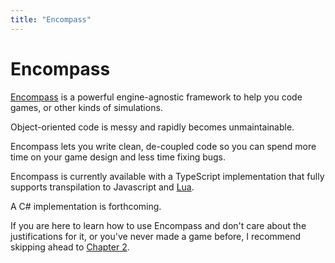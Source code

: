 ```yaml
---
title: "Encompass"
---
```


# Encompass

[Encompass](https://github.com/encompass-ecs) is a powerful engine-agnostic framework to help you code games, or other kinds of simulations.

Object-oriented code is messy and rapidly becomes unmaintainable.

Encompass lets you write clean, de-coupled code so you can spend more time on your game design and less time fixing bugs.

Encompass is currently available with a TypeScript implementation that fully supports transpilation to Javascript and
[Lua](https://github.com/TypeScriptToLua/TypeScriptToLua).

A C# implementation is forthcoming.

If you are here to learn how to use Encompass and don't care about the justifications for it, or you've never made a game before, I recommend skipping ahead to [Chapter 2](getting_started).
